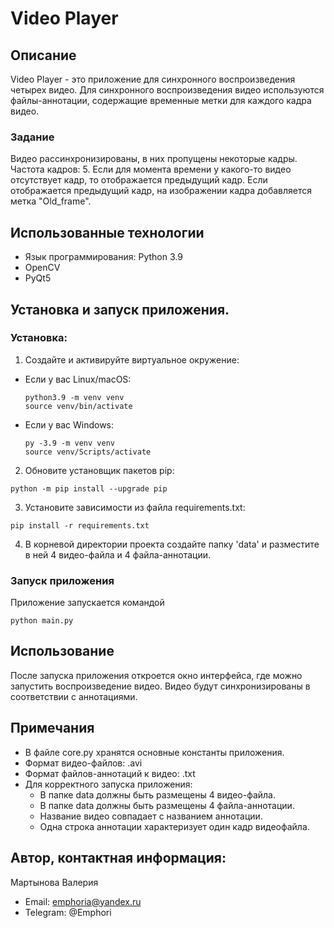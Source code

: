 # Video Player

## Описание  
Video Player - это приложение для синхронного воспроизведения четырех видео. Для синхронного воспроизведения видео используются файлы-аннотации, содержащие временные метки для каждого кадра видео. 

### Задание  
Видео рассинхронизированы, в них пропущены некоторые кадры. Частота кадров: 5. Если для момента времени у какого-то видео отсутствует кадр, то отображается предыдущий кадр. Если отображается предыдущий кадр, на изображении кадра добавляется метка "Old_frame".

## Использованные технологии

- Язык программирования: Python 3.9
- OpenCV
- PyQt5

## Установка и запуск приложения.

### Установка:

1. Создайте и активируйте виртуальное окружение:

- Если у вас Linux/macOS:
    ```
    python3.9 -m venv venv
    source venv/bin/activate
    ```
 - Если у вас Windows:
    ```
    py -3.9 -m venv venv
    source venv/Scripts/activate
    ```
2. Обновите установщик пакетов pip:
```
python -m pip install --upgrade pip
```
3. Установите зависимости из файла requirements.txt:
```
pip install -r requirements.txt
```
4. В корневой директории проекта создайте папку 'data' и разместите в ней 4 видео-файла и 4 файла-аннотации.

### Запуск приложения  

Приложение запускается командой 
```
python main.py
```

## Использование

После запуска приложения откроется окно интерфейса, где можно запустить воспроизведение видео. Видео будут синхронизированы в соответствии с аннотациями.

## Примечания

- В файле core.py хранятся основные константы приложения.
- Формат видео-файлов: .avi
- Формат файлов-аннотаций к видео: .txt
- Для корректного запуска приложения:
    - В папке data должны быть размещены 4 видео-файла.
    - В папке data должны быть размещены 4 файла-аннотации.
    - Название видео совпадает с названием аннотации.
    - Одна строка аннотации характеризует один кадр видеофайла.

## Автор, контактная информация:

Мартынова Валерия

- Email: emphoria@yandex.ru
- Telegram: @Emphori